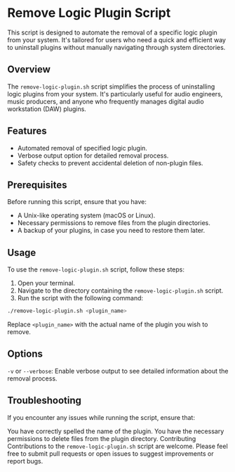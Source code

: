 # Remove Logic Plugin Script

This script is designed to automate the removal of a specific logic plugin from your system. It's tailored for users who need a quick and efficient way to uninstall plugins without manually navigating through system directories.

## Overview

The `remove-logic-plugin.sh` script simplifies the process of uninstalling logic plugins from your system. It's particularly useful for audio engineers, music producers, and anyone who frequently manages digital audio workstation (DAW) plugins.

## Features

- Automated removal of specified logic plugin.
- Verbose output option for detailed removal process.
- Safety checks to prevent accidental deletion of non-plugin files.

## Prerequisites

Before running this script, ensure that you have:

- A Unix-like operating system (macOS or Linux).
- Necessary permissions to remove files from the plugin directories.
- A backup of your plugins, in case you need to restore them later.

## Usage

To use the `remove-logic-plugin.sh` script, follow these steps:

1. Open your terminal.
2. Navigate to the directory containing the `remove-logic-plugin.sh` script.
3. Run the script with the following command:

```bash
./remove-logic-plugin.sh <plugin_name>
```

Replace `<plugin_name>` with the actual name of the plugin you wish to remove.

## Options

`-v` or `--verbose`: Enable verbose output to see detailed information about the removal process.

## Troubleshooting

If you encounter any issues while running the script, ensure that:

You have correctly spelled the name of the plugin.
You have the necessary permissions to delete files from the plugin directory.
Contributing
Contributions to the `remove-logic-plugin.sh` script are welcome. Please feel free to submit pull requests or open issues to suggest improvements or report bugs.
